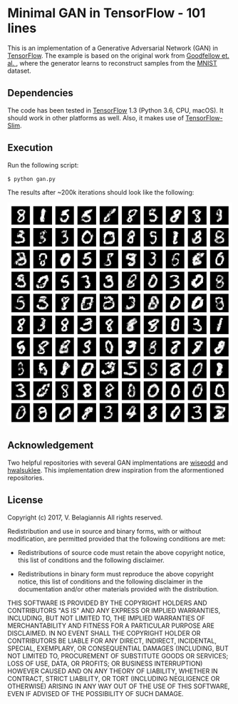 # Minimal GAN in TensorFlow - 101 lines
This is an implementation of a Generative Adversarial Network (GAN) in [TensorFlow](http://tensorflow.org). The example is based on the original work from [Goodfellow et. al. ](https://arxiv.org/abs/1406.2661), where the generator learns to reconstruct samples from the [MNIST](http://yann.lecun.com/exdb/mnist/) dataset.

## Dependencies
The code has been tested in [TensorFlow](http://tensorflow.org) 1.3 (Python 3.6, CPU, macOS). It should work in other platforms as well. Also, it makes use of  [TensorFlow-Slim](https://github.com/tensorflow/tensorflow/tree/master/tensorflow/contrib/slim).

## Execution

Run the following script:

    $ python gan.py

The results after ~200k iterations should look like the following:

![result](figures/0178000.png)

## Acknowledgement
Two helpful repositories with several GAN implmentations are [wiseodd](https://github.com/wiseodd/generative-models) and [hwalsuklee](https://github.com/hwalsuklee/tensorflow-generative-model-collections). This implementation drew inspiration from the aformentioned repositories.

## License
Copyright (c) 2017,  V. Belagiannis
All rights reserved.

Redistribution and use in source and binary forms, with or without
modification, are permitted provided that the following conditions are met:

* Redistributions of source code must retain the above copyright notice, this
  list of conditions and the following disclaimer.

* Redistributions in binary form must reproduce the above copyright notice,
  this list of conditions and the following disclaimer in the documentation
  and/or other materials provided with the distribution.

THIS SOFTWARE IS PROVIDED BY THE COPYRIGHT HOLDERS AND CONTRIBUTORS "AS IS" AND ANY EXPRESS OR IMPLIED WARRANTIES, INCLUDING, BUT NOT LIMITED TO, THE IMPLIED WARRANTIES OF MERCHANTABILITY AND FITNESS FOR A PARTICULAR PURPOSE ARE DISCLAIMED. IN NO EVENT SHALL THE COPYRIGHT HOLDER OR CONTRIBUTORS BE LIABLE FOR ANY DIRECT, INDIRECT, INCIDENTAL, SPECIAL, EXEMPLARY, OR CONSEQUENTIAL DAMAGES (INCLUDING, BUT NOT LIMITED TO, PROCUREMENT OF SUBSTITUTE GOODS OR SERVICES; LOSS OF USE, DATA, OR PROFITS; OR BUSINESS INTERRUPTION) HOWEVER CAUSED AND ON ANY THEORY OF LIABILITY, WHETHER IN CONTRACT, STRICT LIABILITY, OR TORT (INCLUDING NEGLIGENCE OR OTHERWISE) ARISING IN ANY WAY OUT OF THE USE OF THIS SOFTWARE, EVEN IF ADVISED OF THE POSSIBILITY OF SUCH DAMAGE.